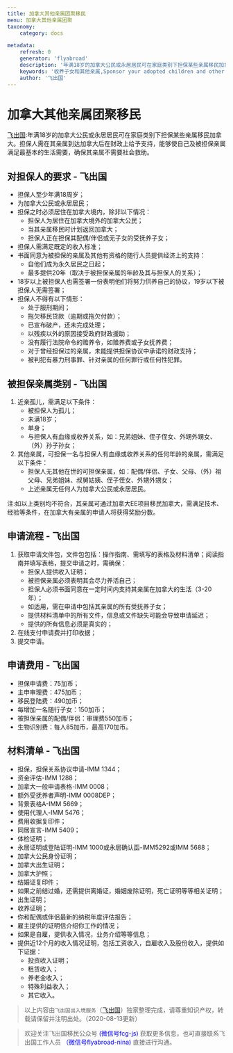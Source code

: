 ```yaml
---
title: 加拿大其他亲属团聚移民
menu: 加拿大其他亲属团聚
taxonomy:
    category: docs

metadata:
    refresh: 0
    generator: 'flyabroad'
    description: '年满18岁的加拿大公民或永居居民可在家庭类别下担保某些亲属移民加拿大。担保人需在其亲属到达加拿大后在财政上给予支持，能够使自己及被担保亲属满足最基本的生活需要，确保其亲属不需要社会救助。'
    keywords: '收养子女和其他亲属,Sponsor your adopted children and other relatives,担保其他亲属移民加拿大'
    author: '飞出国'
---
```


# 加拿大其他亲属团聚移民

[飞出国](/home):年满18岁的加拿大公民或永居居民可在家庭类别下担保某些亲属移民加拿大。担保人需在其亲属到达加拿大后在财政上给予支持，能够使自己及被担保亲属满足最基本的生活需要，确保其亲属不需要社会救助。

## 对担保人的要求 - 飞出国

* 担保人至少年满18周岁；
* 为加拿大公民或永居居民；
* 担保之时必须居住在加拿大境内，除非以下情况：
    * 担保人为居住在加拿大境外的加拿大公民；
    * 当其亲属移民时计划返回加拿大；
    * 担保人正在担保其配偶/伴侣或无子女的受抚养子女；
* 担保人需满足既定的收入标准；
* 书面同意为被担保的亲属及其他有资格的随行人员提供经济上的支持：
    * 自他们成为永久居民之日起；
    * 最多提供20年（取决于被担保亲属的年龄及其与担保人的关系）；
* 18岁以上被担保人也需签署一份表明他们将努力供养自己的协议，19岁以下被担保人无需签署；
* 担保人不得有以下情形：
    * 处于服刑期间；
    * 拖欠移民贷款（逾期或拖欠付款）；
    * 已宣布破产，还未完成处理；
    * 以残疾以外的原因接受政府财政援助；
    * 没有履行法院命令的赡养令，如赡养费或子女抚养费；
    * 对于曾经担保过的亲属，未能提供担保协议中承诺的财政支持；
    * 被判犯有暴力刑事罪、针对亲属的任何罪行或任何性犯罪。

## 被担保亲属类别 - 飞出国

1. 近亲孤儿，需满足以下条件：
    * 被担保人为孤儿；
    * 未满18岁；
    * 单身；
    * 与担保人有血缘或收养关系，如：兄弟姐妹、侄子侄女、外甥外甥女、（外）孙子孙女；
2. 其他亲属，可担保一名与担保人有血缘或收养关系的任何年龄的亲属，需满足以下条件：
    * 担保人无其他在世的可担保亲属，如：配偶/伴侣、子女、父母、（外）祖父母、兄弟姐妹、叔舅姑姨、侄子侄女、外甥外甥女；
    * 上述亲属无任何人为加拿大公民或永居居民。

注:如以上类别均不符合，其亲属可通过加拿大EE项目移民加拿大，需满足技术、经验等条件，在加拿大有亲属的申请人将获得奖励分数。

## 申请流程 - 飞出国

1. 获取申请文件包，文件包包括：操作指南、需填写的表格及材料清单；阅读指南并填写表格，提交申请之时，需确保：
    * 担保人提供收入证明；
    * 被担保亲属必须表明其会尽力养活自己；
    * 担保人必须书面同意在一定时间内支持其亲属在加拿大的生活（3-20年）；
    * 如适用，需在申请中包括其亲属的所有受抚养子女；
    * 提供材料清单中的所有文件，信息或文件缺失可能会导致申请延迟；
    * 提供的所有信息必须是真实的；
2. 在线支付申请费并打印收据；
3. 提交申请。

## 申请费用 - 飞出国

* 担保申请费：75加币；
* 主申审理费：475加币；
* 移民登陆费：490加币； 
* 每增加一名随行子女：150加币；
* 被担保亲属的配偶/伴侣：审理费550加币；
* 生物识别费：每人85加币，最高170加币。

## 材料清单 - 飞出国

* 担保，担保关系协议申请-IMM 1344；
* 资金评估-IMM 1288；
* 加拿大一般申请表格-IMM 0008；
* 额外受抚养者声明-IMM 0008DEP；
* 背景表格A-IMM 5669；
* 使用代理人-IMM 5476；
* 费用收据复印件；
* 同居宣言-IMM 5409；
* 体检证明；
* 永居证明或登陆证明-IMM 1000或永居确认函-IMM5292或IMM 5688；
* 加拿大公民身份证明；
* 加拿大出生证明；
* 加拿大护照；
* 结婚证复印件；
* 如果之前结过婚，还需提供离婚证，婚姻废除证明，死亡证明等等相关证明；
* 出生证明；
* 收养证明；
* 你和配偶或伴侣最新的纳税年度评估报告；
* 雇主提供的证明信介绍你工作的情况；
* 如果是自雇，提供收入情况，业务介绍等等信息；
* 提供近12个月的收入情况证明，包括工资收入，自雇收入及股份收入，提供如下证据：
    * 投资收入证明；
    * 租赁收入；
    * 养老金收入；
    * 特殊利益收入；
    * 其它收入。

> 以上内容由`飞出国出入境服务`（[飞出国](flyabroad.io)）独家整理完成，请尊重知识产权，转载请保留并注明出处。（2020-08-13更新）

> 欢迎关注飞出国移民公众号 <font color=Blue>(微信号fcg-js)</font> 获取更多信息，也可直接联系飞出国工作人员 <font color=Blue>（微信号flyabroad-nina)</font> 直接进行沟通。